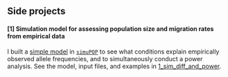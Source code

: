 ## Side projects

#### [1] Simulation model for assessing population size and migration rates from empirical data

I built a [simple model]() in [``simuPOP``](http://simupop.sourceforge.net/Main/Documentation) to see what conditions explain empirically observed allele frequencies, and to simultaneously conduct a power analysis. See the model, input files, and examples in [1_sim_diff_and_power](https://github.com/nclowell/side_projects/tree/main/sim_diff_and_power).

